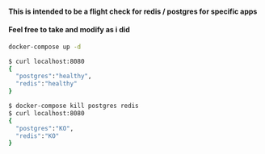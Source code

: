 
#### This is intended to be a flight check for redis / postgres for specific apps

#### Feel free to take and modify as i did

```bash
docker-compose up -d
```

```bash
$ curl localhost:8080
{
  "postgres":"healthy",
  "redis":"healthy"
}
```

```bash
$ docker-compose kill postgres redis
$ curl localhost:8080
{
  "postgres":"KO",
  "redis":"KO"
}
```
